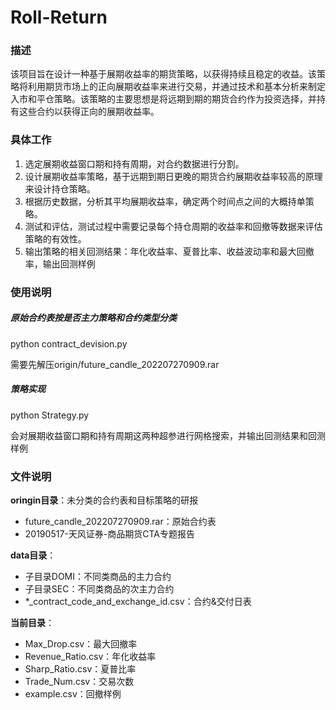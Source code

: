 # Roll-Return

### 描述

该项目旨在设计一种基于展期收益率的期货策略，以获得持续且稳定的收益。该策略将利用期货市场上的正向展期收益率来进行交易，并通过技术和基本分析来制定入市和平仓策略。该策略的主要思想是将远期到期的期货合约作为投资选择，并持有这些合约以获得正向的展期收益率。

### 具体工作
1. 选定展期收益窗口期和持有周期，对合约数据进行分割。
2. 设计展期收益率策略，基于远期到期日更晚的期货合约展期收益率较高的原理来设计持仓策略。
3. 根据历史数据，分析其平均展期收益率，确定两个时间点之间的大概持单策略。
4. 测试和评估，测试过程中需要记录每个持仓周期的收益率和回撤等数据来评估策略的有效性。
5. 输出策略的相关回测结果：年化收益率、夏普比率、收益波动率和最大回撤率，输出回测样例

### 使用说明

##### 原始合约表按是否主力策略和合约类型分类

python contract_devision.py

需要先解压origin/future_candle_202207270909.rar

##### 策略实现
python Strategy.py

会对展期收益窗口期和持有周期这两种超参进行网格搜索，并输出回测结果和回测样例

### 文件说明
**oringin目录**：未分类的合约表和目标策略的研报
- future_candle_202207270909.rar：原始合约表
- 20190517-天风证券-商品期货CTA专题报告

**data目录**：
- 子目录DOMI：不同类商品的主力合约
- 子目录SEC：不同类商品的次主力合约
- *_contract_code_and_exchange_id.csv：合约&交付日表

**当前目录**：
- Max_Drop.csv：最大回撤率
- Revenue_Ratio.csv：年化收益率
- Sharp_Ratio.csv：夏普比率
- Trade_Num.csv：交易次数
- example.csv：回撤样例
